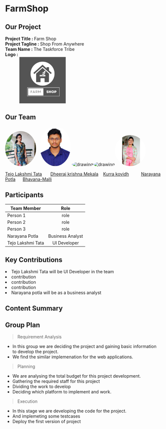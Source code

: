 # FarmShop

## Our Project
   <strong>Project Title   :   </strong> Farm Shop<br>
   <strong>Project Tagline :   </strong>Shop From Anywhere<br>
   <strong>Team Name       :   </strong>The Taskforce Tribe<br>
   <strong>Logo            : <br>
    &nbsp;&nbsp;&nbsp;&nbsp;&nbsp;&nbsp;&nbsp;&nbsp; &nbsp;&nbsp;&nbsp;&nbsp;  <img class='img-circle' src="FarmShopLogo.png" alt="drawing" width=150px  style="border-radius:10px width=50px" />   </strong><br>
    
## Our Team

<img class='img-circle' src="TejoLakshmiT.jpg" alt="drawing" width="100" style="border-radius:50%" />  &nbsp;  <img src="Images/Mekala Dheeraj Krishna.png" alt="drawing" width="100" style="border-radius:50%"/>   <img class='img-circle' src="Images/kovidh.jpeg" alt="drawing" width="100" style="border-radius:50%" /><img class='img-circle' src="Images/narayanapotla.jpeg" alt="drawing" width="100" style="border-radius:50%" /><img class='img-circle' src="Bhavana.jpg" alt="drawing" width="100" style="border-radius:50%">               

[Tejo Lakshmi Tata](https://github.com/TejoTata)    &nbsp;&nbsp;&nbsp;&nbsp;&nbsp;   [Dheeraj krishna Mekala](https://github.com/dheerajkrishna458) &nbsp;&nbsp;  [Kurra kovidh](https://github.com/kurrakovidh) &nbsp;&nbsp;&nbsp;&nbsp;&nbsp;&nbsp;&nbsp;&nbsp; [Narayana Potla](https://github.com/narayanapotla1)             &nbsp;&nbsp;&nbsp;&nbsp;   [Bhavana-Malli](https://github.com/Bhavana-Malli)   




 
## Participants
|     Team Member          | Role              | 
 -------------             | :-------------:   |
| Person 1   | role |
| Person 2   | role |
| Person 3 | role  | 
| Narayana Potla | Business Analyst |  
| Tejo Lakshmi Tata        | UI Developer      |  

## Key Contributions
<li>Tejo Lakshmi Tata will be UI Developer in the team</li>
<li>contribution</li>
<li>contribution</li>
<li>contribution</li>
<li>Narayana potla will be as a business analyst</li>

## Content Summary


## Group Plan

> Requirement Analysis
* In this group we are deciding the project and gaining basic information to develop the project.
* We find the similar implemenation for the web applications.

> Planning
* We are analysing the total budget for this project development.
* Gathering the required staff for this project
* Dividing the work to develop
* Deciding which platform to implement and work.

> Execution
* In this stage we are developing the code for the project.
* And implemeting some testcases
* Deploy the first version of project


